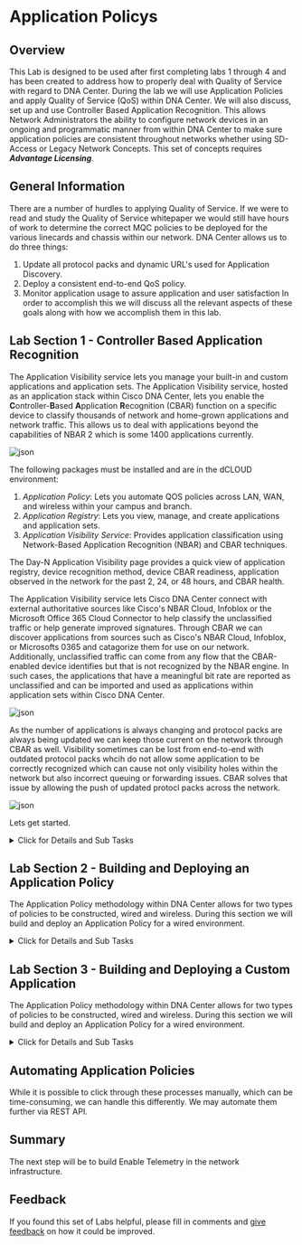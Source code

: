 # Application Policys

## Overview
This Lab is designed to be used after first completing labs 1 through 4 and has been created to address how to properly deal with Quality of Service with regard to DNA Center. During the lab we will use Application Policies and apply Quality of Service (QoS) within DNA Center. We will also discuss, set up and use Controller Based Application Recognition. This allows Network Administrators the ability to configure network devices in an ongoing and programmatic manner from within DNA Center to make sure application policies are consistent throughout networks whether using SD-Access or Legacy Network Concepts. This set of concepts requires ***Advantage Licensing***.

## General Information
There are a number of hurdles to applying Quality of Service. If we were to read and study the Quality of Service whitepaper we would still have hours of work to determine the correct MQC policies to be deployed for the various linecards and chassis within our network. DNA Center allows us to do three things:
1. Update all protocol packs and dynamic URL's used for Application Discovery.
2. Deploy a consistent end-to-end QoS policy.
3. Monitor application usage to assure application and user satisfaction
In order to accomplish this we will discuss all the relevant aspects of these goals along with how we accomplish them in this lab.

## Lab Section 1 - Controller Based Application Recognition
The Application Visibility service lets you manage your built-in and custom applications and application sets. The Application Visibility service, hosted as an application stack within Cisco DNA Center, lets you enable the **C**ontroller-**B**ased **A**pplication **R**ecognition (CBAR) function on a specific device to classify thousands of network and home-grown applications and network traffic. This allows us to deal with applications beyond the capabilities of NBAR 2 which is some 1400 applications currently. 

![json](./images/CBAR.png?raw=true "Import JSON")

The following packages must be installed and are in the dCLOUD environment:
1. *Application Policy*: Lets you automate QOS policies across LAN, WAN, and wireless within your campus and branch.
2. *Application Registry*: Lets you view, manage, and create applications and application sets.
3. *Application Visibility Service*: Provides application classification using Network-Based Application Recognition (NBAR) and CBAR techniques.

The Day-N Application Visibility page provides a quick view of application registry, device recognition method, device CBAR readiness, application observed in the network for the past 2, 24, or 48 hours, and CBAR health.

The Application Visibility service lets Cisco DNA Center connect with external authoritative sources like Cisco's NBAR Cloud, Infoblox or the Microsoft Office 365 Cloud Connector to help classify the unclassified traffic or help generate improved signatures. Through CBAR we can discover applications from sources such as Cisco's NBAR Cloud, Infoblox, or Microsofts 0365 and catagorize them for use on our network. Additionally, unclassified traffic can come from any flow that the CBAR-enabled device identifies but that is not recognized by the NBAR engine. In such cases, the applications that have a meaningful bit rate are reported as unclassified and can be imported and used as applications within application sets within Cisco DNA Center.

![json](./images/CBAR-Sources.png?raw=true "Import JSON")

As the number of applications is always changing and protocol packs are always being updated we can keep those current on the network through CBAR as well. Visibility sometimes can be lost from end-to-end with outdated protocol packs whcih do not allow some application to be correctly recognized which can cause not only visibility holes within the network but also incorrect queuing or forwarding issues. CBAR solves that issue by allowing the push of updated protocl packs across the network.

![json](./images/CBAR-ProtocolPacks.png?raw=true "Import JSON")

Lets get started.

<details closed>
<summary> Click for Details and Sub Tasks</summary>

### Step 1 - ***Enabling Controller Based Application Recognition***
The first step will be to enable the CBAR service. During the course of this operation we will enable CBAR on the switch, as well as instantiate feeds and connect with external authoritative sources at Cisco and Microsofts 0365.

1. Navigate to the **Application Visibility** within DNA Center through the menu *Provision>Services>Application Visibility*.
   ![json](./images/DNAC-CBAR-Navigation.png?raw=true "Import JSON")
2. In the Application Visibility page, click Next. A pop-up window for enabling the Application Visibility service appears. Click Yes in the pop-up window to enable CBAR on Cisco DNA Center.
   ![json](./images/DNAC-CBAR-Enable.png?raw=true "Import JSON")
3. Check the Enable CBAR on all Ready Devices check box or choose the switch within CBAR Readiness Status in Ready state. Click Next to enable CBAR on the devices.
   ![json](./images/DNAC-CBAR-EnableDevice.png?raw=true "Import JSON")
4. We will now configure the external authoritative sources:
   #### NBAR Cloud
   1. First we will connect to Cisco's NBAR Cloud. First select **Configure** under *NBAR Cloud*. Then click the **Cisco API Console** to configure the connection on the Cisco side.
      ![json](./images/DNAC-CBAR-NBARCLOUD.png?raw=true "Import JSON")
   2. A new browser tab should open after authenticaiton to the **Cisco API COnsole**. This allows you to configure multiple connections to various API services within Cisco. Click **Register a New App**
      ![json](./images/DNAC-NBARCLOUDAPI.png?raw=true "Import JSON")
   3. On the next page name your **Application** which in our case will be `DCLOUD DNAC`
      ![json](./images/DNAC-NBARCLOUD-1.png?raw=true "Import JSON")
   4. Scroll down and **select all the checkboxes** including the **acceptance of terms** and click the **Register** button
      ![json](./images/DNAC-NBARCLOUD-2.png?raw=true "Import JSON")
   5. A success page should appear. Click the **My Keys & Apps** link within it.
      ![json](./images/DNAC-NBARCLOUD-SUCCESS.png?raw=true "Import JSON")
   6. You will then select the *Application* tab and from it the **Application Name**, as well as the **Key** and the **Client Secret** and one by one copy them into the previous window
      ![json](./images/DNAC-NBARCLOUD-SVC.png?raw=true "Import JSON")
   7. Ensure that the Service is **Enabled** that the **Client ID** AKA **Key** is entered along with the **Client Secret**. Additionally enter the **Organization Name** aka the **Application** and click **Save**.
      ![json](./images/DNAC-CBAR-NBARCLOUD_SETTINGS.png?raw=true "Import JSON")
   #### MS Office O365 Cloud
   1. To Enable the MS Office 365 Cloud connector enable the selector switch
      ![json](./images/DNAC-CBAR-0365.png?raw=true "Import JSON")
   2. Click Yes on the popup to enable the connection and click **Finish** to finish enabing the service
      ![json](./images/DNAC-CBAR-0365-YES.png?raw=true "Import JSON")
5. At this point CBAR application will display.
   ![json](./images/DNAC-CBAR.png?raw=true "Import JSON")

### Step 2 - ***Updating Protocol Packs***
Within the CBAR Application, we will now update the protocol pack for the **ACCESS-C9300-1-ASW** switch. 

1. To initiate the *Protocol Pack Update* select the device to be updated, and then click the *Update Protocol Pack* and then submenu *Selected Devices*
   ![json](./images/DNAC-Device-Update.png?raw=true "Import JSON")
2. In the Pop-up that appears select the **update** link beside the version that you wish to update to, and then click **Yes** to initiate it.
   ![json](./images/DNAC-Device-Select-Pack.png?raw=true "Import JSON")
3. On the CBAR Application Portal the protocol pack will show as *updating*.
   ![json](./images/DNAC-Protocol-Updating.png?raw=true "Import JSON")
3. Eventually the protocol pack will show as *updated*.
   ![json](./images/DNAC-Protocol-Updating.png?raw=true "Import JSON")

</details>

## Lab Section 2 - Building and Deploying an Application Policy
The Application Policy methodology within DNA Center allows for two types of policies to be constructed, wired and wireless. During this section we will build and deploy an Application Policy for a wired environment.

<details closed>
<summary> Click for Details and Sub Tasks</summary>

### Step 1 - ***Build Application Policy Draft***
1. Navigate to **Application Policy** within DNA Center through the menu *Policy>Application*.
   ![json](./images/DNAC-AppPolicyNavigate.png?raw=true "Import JSON")
2. In the Application Policy page, click **Add Policy**. 
   ![json](./images/DNAC-AppPolicy-0-Start.png?raw=true "Import JSON")
3. Enter `DNAC-Template-Lab` as the name for the Application Policy Name.
   ![json](./images/DNAC-AppPolicy-1-Name.png?raw=true "Import JSON")
   #### Site to Apply Policy
4. Click the **Site** and then on the popup on the right click **Edit Scope**
   ![json](./images/DNAC-AppPolicy-2-Site.png?raw=true "Import JSON")
5. Put a tick next to *Floor 1*. Click **Save**  
   ![json](./images/DNAC-AppPolicy-3-SiteEdit.png?raw=true "Import JSON")
6. Please note that the gear icon you may have noticed on the right of the floor allows access to either exclude devices or interfaces from the QoS Policy should it be required. 
   ![json](./images/DNAC-AppPolicy-4-SiteExclude.png?raw=true "Import JSON")
   #### Queuing Policy to Apply
7. Click the **CVD_QUEUING_PROFILE** link to open the Queuing Profile Editor.
   ![json](./images/DNAC-AppPolicy-5-Queue.png?raw=true "Import JSON")
8. If you wished to deviate from the CVD Queuing Profile you could click **Add Profile**
   ![json](./images/DNAC-AppPolicy-6-QueueCVD.png?raw=true "Import JSON")
9. Within the Queuing Profile Editor you would name the new profile and then adjust the sliders to set your queuing policy. Once complete you would click **Select** to use that policy. We will not deviate from the CVD standard at this time so click **Cancel**.
   ![json](./images/DNAC-AppPolicy-7-QueueCustom.png?raw=true "Import JSON")
   #### Host Tracking
10. Click the **Host Tracking Slider** to allow for QoS policy to work with endpoint mobility. When host tracking is turned on, Cisco DNA Center tracks the connectivity of the collaboration endpoints within the site scope and automatically reconfigures the ACL entries when the collaboration endpoints connect to the network or move from one interface to another. 
   ![json](./images/DNAC-AppPolicy-8-Tracking.png?raw=true "Import JSON")
   #### Saving Draft Policy
11. At this point we could save a copy of the Application Policy by selecting the three dots beside Deploy a pop up menu will appear.
   ![json](./images/DNAC-AppPolicy-8.5-Menu.png?raw=true "Import JSON")
12. Click **Save Draft** from the pop up menu 
   ![json](./images/DNAC-AppPolicy-9-SaveDraft.png?raw=true "Import JSON")
### Step 2 - ***Deploying Application Policy***
   #### Preview Policy
1. Click the three dots beside Deploy a pop up menu will appear.
   ![json](./images/DNAC-AppPolicy-8.5-Menu.png?raw=true "Import JSON")
2. Click **Preview** on the popup menu to preview the policy.
   ![json](./images/DNAC-AppPolicy-10-PreviewStart.png?raw=true "Import JSON")
3. Click **Generate** on the popup on the right to generate the policy.
   ![json](./images/DNAC-AppPolicy-11-PreviewGenerate.png?raw=true "Import JSON")
4. Click **View** on the popup on the right to view the policy.
   ![json](./images/DNAC-AppPolicy-12-PreviewView.png?raw=true "Import JSON")
5. Take a look at the policy in the popup on the right.
   ![json](./images/DNAC-AppPolicy-13-Preview.png?raw=true "Import JSON")
   #### Deploy Policy
6. Click the **Deploy** and click **Yes** on the pop up that will appear.
   ![json](./images/DNAC-AppPolicy-14-Deploy.png?raw=true "Import JSON")
7. Click the **Apply** on the pop up on the right that will appear. You could alternatively schedule this task.
   ![json](./images/DNAC-AppPolicy-15-Apply.png?raw=true "Import JSON")
8. Another pop up will appear with the word *configuring* to symbolize the policy push.
   ![json](./images/DNAC-AppPolicy-16-Configuring.png?raw=true "Import JSON")
9. The word *Success* should be displayed shortly after to symbolize the policy has been pushed. Click the Success link to view the deployed policy.
   ![json](./images/DNAC-AppPolicy-17-Success.png?raw=true "Import JSON")
10. Another pop up will appear with the deployed policy which has been pushed.
   ![json](./images/DNAC-AppPolicy-18-DeployedPolicy.png?raw=true "Import JSON")
11. After closing the popups you will notice two elements in the Application Policy page. The Draft Policy which can be reused and the Policy as pushed to the site..
   ![json](./images/DNAC-AppPolicy-19-DraftAndPolicy.png?raw=true "Import JSON")

At this point you have successfully pushed a CVD QoS Policy to the network.

</details>

## Lab Section 3 - Building and Deploying a Custom Application
The Application Policy methodology within DNA Center allows for two types of policies to be constructed, wired and wireless. During this section we will build and deploy an Application Policy for a wired environment.

<details closed>
<summary> Click for Details and Sub Tasks</summary>

### Step 1 - ***Building a Custom Application***
1. Navigate to **Application Sets** within DNA Center from the Application Policies tab select **Application Sets** and then the redirect.
   ![json](./images/DNAC-AppPolicy-1-Start.png?raw=true "Import JSON")
2. In the Application Set page, click **Add Application Set**. 
   ![json](./images/DNAC-AppPolicy-2-AppSet-Add.png?raw=true "Import JSON")
3. In the Add Application Set pop up, enter `DNAC-Template-Lab` as the **Application Set Name** then click **Save**. 
   ![json](./images/DNAC-AppPolicy-3-AppSet-Save.png?raw=true "Import JSON")
4. Click the **Application** tab then click **Add Application**. 
   ![json](./images/DNAC-AppPolicy-4-App.png?raw=true "Import JSON")
5. In the Add Application Pop Up:
   1. Enter `DNAC-Template-Lab-VUDU` as the Application Name.
   2. Select **URL** then enter `www.vudu.com`.
   3. Click the dropdown for Application Set.
   ![json](./images/DNAC-AppPolicy-5-App-Add.png?raw=true "Import JSON")
6. Enter **DNA** in the search bar and click the Application Set **DNAC-Template-Lab**. 
   ![json](./images/DNAC-AppPolicy-6-App-AppSet.png?raw=true "Import JSON")
7. Click the dropdown for *Traffic Class* then choose **Multimedia Streaming**. 
   ![json](./images/DNAC-AppPolicy-7-App-Class.png?raw=true "Import JSON")
8. Click **Save** on the Add Application Pop Up. 
   ![json](./images/DNAC-AppPolicy-8-App-Save.png?raw=true "Import JSON")
9. Click **Application Set** then expand the **DNAC-Template-Lab** Application Set to see how it looks. 
   ![json](./images/DNAC-AppPolicy-9-AppSet-Final.png?raw=true "Import JSON")

### Step 2 - ***Deploying a Custom Application***
1. Navigate to **Application Policy** within DNA Center through the menu *Policy>Application*.
   ![json](./images/DNAC-AppPolicyNavigate.png?raw=true "Import JSON")
2. Click on the Application Policy then **Actions** and **Edit** from the submenu. 
   ![json](./images/DNAC-AppPolicy-10-Edit.png?raw=true "Import JSON")
3. Click **Unassigned Applications** to expand it. 
   ![json](./images/DNAC-AppPolicy-11-UnAssign.png?raw=true "Import JSON")
4. Click and hold the application set **DNAC-Template-Lab** and drag it to the Default section. 
   ![json](./images/DNAC-AppPolicy-12-Drag.png?raw=true "Import JSON")
5. Drop the application set **DNAC-Template-Lab** in the Default Section then click **Deploy** 
   ![json](./images/DNAC-AppPolicy-13-Drop.png?raw=true "Import JSON")
6. Click **Apply** to deploy the policy. 
   ![json](./images/DNAC-AppPolicy-14-Apply.png?raw=true "Import JSON")
7. Another pop up will appear with the word *configuring* to symbolize the policy push.
   ![json](./images/DNAC-AppPolicy-15-Configure.png?raw=true "Import JSON")
9. The word *Success* should be displayed shortly after to symbolize the policy has been pushed. Click the Success link to view the deployed policy.
   ![json](./images/DNAC-AppPolicy-16-Success.png?raw=true "Import JSON")
10. Another pop up will appear with the deployed policy which has been pushed.
   ![json](./images/DNAC-AppPolicy-17-Final.png?raw=true "Import JSON")

At this point you have successfully built and deployed a custom Application within a QoS Policy.

</details>

## Automating Application Policies
While it is possible to click through these processes manually, which can be time-consuming, we can handle this differently. We may automate them further via REST API.

## Summary
The next step will be to build Enable Telemetry in the network infrastructure. 

## Feedback
If you found this set of Labs helpful, please fill in comments and [give feedback](https://app.smartsheet.com/b/form/f75ce15c2053435283a025b1872257fe) on how it could be improved.

